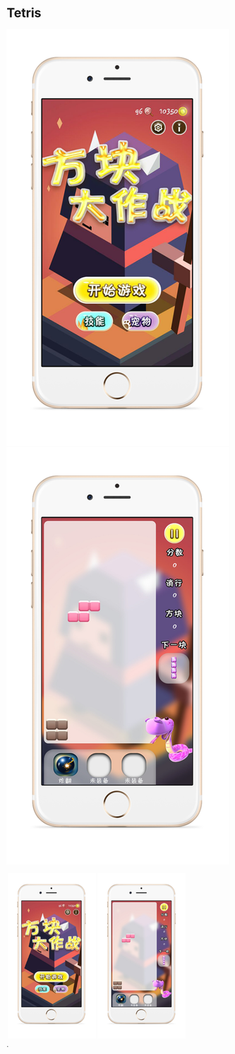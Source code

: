 # Tetris   
![图片无法加载](https://raw.githubusercontent.com/chwangteng/Teris/master/%E7%AD%94%E8%BE%A9/iphone%206%20gold.png)![图片无法加载](https://raw.githubusercontent.com/chwangteng/Teris/master/%E7%AD%94%E8%BE%A9/iphone%206%20gold%E6%B8%B8%E6%88%8F%E4%B8%AD.png)

<div style="float:left;border:solid 1px 000;margin:2px;"><img src="https://raw.githubusercontent.com/chwangteng/Teris/master/%E7%AD%94%E8%BE%A9/iphone%206%20gold.png"  width="200"></div>

<div style="float:left;border:solid 1px 000;margin:2px;"><img src="https://raw.githubusercontent.com/chwangteng/Teris/master/%E7%AD%94%E8%BE%A9/iphone%206%20gold%E6%B8%B8%E6%88%8F%E4%B8%AD.png" width="200" ></div>



<div style="float:none;clear:both;">
.
</div>

